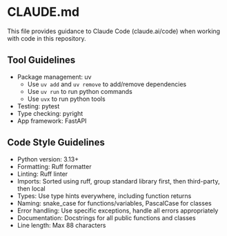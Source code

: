 # CLAUDE.md

This file provides guidance to Claude Code (claude.ai/code) when working with code in this repository.

## Tool Guidelines

- Package management: uv
  - Use `uv add` and `uv remove` to add/remove dependencies
  - Use `uv run` to run python commands
  - Use `uvx` to run python tools
- Testing: pytest
- Type checking: pyright
- App framework: FastAPI

## Code Style Guidelines

- Python version: 3.13+
- Formatting: Ruff formatter
- Linting: Ruff linter
- Imports: Sorted using ruff, group standard library first, then third-party, then local
- Types: Use type hints everywhere, including function returns
- Naming: snake_case for functions/variables, PascalCase for classes
- Error handling: Use specific exceptions, handle all errors appropriately
- Documentation: Docstrings for all public functions and classes
- Line length: Max 88 characters
